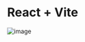 # React + Vite

![image](https://github.com/user-attachments/assets/cbc155a2-5f28-436c-a8d5-0152cfe3536e)
